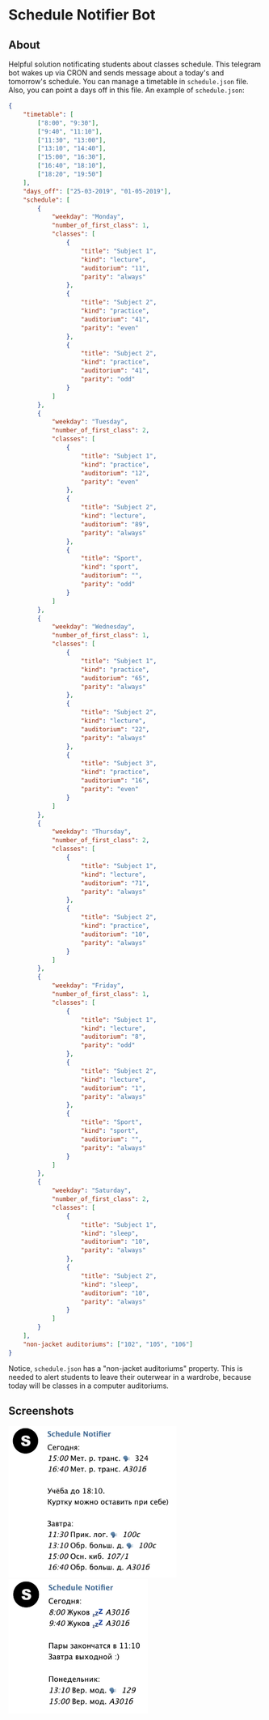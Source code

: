 # Schedule Notifier Bot
## About

Helpful solution notificating students about classes schedule. This telegram bot wakes up via CRON and sends message about a today's and tomorrow's schedule. You can manage a timetable in `schedule.json` file. Also, you can point a days off in this file. An example of `schedule.json`:
```json
{
	"timetable": [
		["8:00", "9:30"],
		["9:40", "11:10"],
		["11:30", "13:00"],
		["13:10", "14:40"],
		["15:00", "16:30"],
		["16:40", "18:10"],
		["18:20", "19:50"]
	],
  	"days_off": ["25-03-2019", "01-05-2019"],
	"schedule": [
		{
			"weekday": "Monday",
			"number_of_first_class": 1,
			"classes": [
				{
					"title": "Subject 1",
					"kind": "lecture",
					"auditorium": "11",
					"parity": "always"
				},
				{
					"title": "Subject 2",
					"kind": "practice",
					"auditorium": "41",
					"parity": "even"
				},
				{
					"title": "Subject 2",
					"kind": "practice",
					"auditorium": "41",
					"parity": "odd"
				}
			]
		},
		{
			"weekday": "Tuesday",
			"number_of_first_class": 2,
			"classes": [
				{
					"title": "Subject 1",
					"kind": "practice",
					"auditorium": "12",
					"parity": "even"
				},
				{
					"title": "Subject 2",
					"kind": "lecture",
					"auditorium": "89",
					"parity": "always"
				},
				{
					"title": "Sport",
					"kind": "sport",
					"auditorium": "",
					"parity": "odd"
				}
			]
		},
		{
			"weekday": "Wednesday",
			"number_of_first_class": 1,
			"classes": [
				{
					"title": "Subject 1",
					"kind": "practice",
					"auditorium": "65",
					"parity": "always"
				},
				{
					"title": "Subject 2",
					"kind": "lecture",
					"auditorium": "22",
					"parity": "always"
				},
				{
					"title": "Subject 3",
					"kind": "practice",
					"auditorium": "16",
					"parity": "even"
				}
			]
		},
		{
			"weekday": "Thursday",
			"number_of_first_class": 2,
			"classes": [
				{
					"title": "Subject 1",
					"kind": "lecture",
					"auditorium": "71",
					"parity": "always"
				},
				{
					"title": "Subject 2",
					"kind": "practice",
					"auditorium": "10",
					"parity": "always"
				}
			]
		},
		{
			"weekday": "Friday",
			"number_of_first_class": 1,
			"classes": [
				{
					"title": "Subject 1",
					"kind": "lecture",
					"auditorium": "8",
					"parity": "odd"
				},
				{
					"title": "Subject 2",
					"kind": "lecture",
					"auditorium": "1",
					"parity": "always"
				},
				{
					"title": "Sport",
					"kind": "sport",
					"auditorium": "",
					"parity": "always"
				}
			]
		},
		{
			"weekday": "Saturday",
			"number_of_first_class": 2,
			"classes": [
				{
					"title": "Subject 1",
					"kind": "sleep",
					"auditorium": "10",
					"parity": "always"
				},
				{
					"title": "Subject 2",
					"kind": "sleep",
					"auditorium": "10",
					"parity": "always"
				}
			]
		}
	],
	"non-jacket auditoriums": ["102", "105", "106"]
}
```
Notice, `schedule.json` has a "non-jacket auditoriums" property. This is needed to alert students to leave their outerwear in a wardrobe, because today will be classes in a computer auditoriums.

## Screenshots

<img src="https://raw.githubusercontent.com/agvolkov5/schedule-notifier-bot/master/screenshot1.png" data-canonical-src="https://raw.githubusercontent.com/agvolkov5/schedule-notifier-bot/master/screenshot1.png" height="300" />
<img src="https://raw.githubusercontent.com/agvolkov5/schedule-notifier-bot/master/screenshot2.png" data-canonical-src="https://raw.githubusercontent.com/agvolkov5/schedule-notifier-bot/master/screenshot2.png" height="265" />
